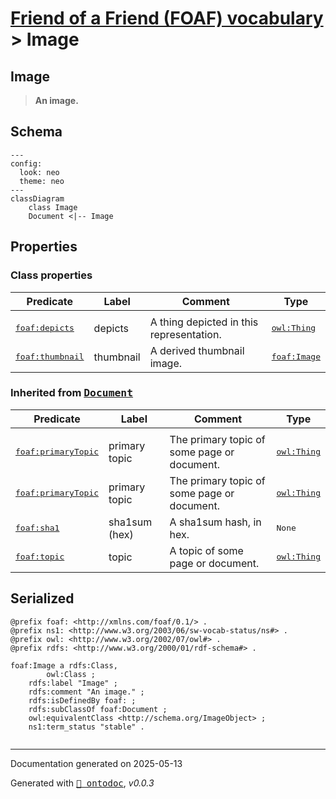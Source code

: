 # [Friend of a Friend (FOAF) vocabulary](../homepage.md) > Image

## Image

> **An image.**

## Schema

```mermaid
---
config:
  look: neo
  theme: neo
---
classDiagram
    class Image
    Document <|-- Image
```

## Properties

### Class properties
| Predicate | Label | Comment | Type |
| -------------------------------- | -------------------------------- | ------------------------------------ | ---- |
| |
|<kbd>[foaf:depicts](../property/depicts.md)</kbd> | depicts | A thing depicted in this representation. |<kbd>[owl:Thing](<http://www.w3.org/2002/07/owl#Thing>)</kbd> | |
|<kbd>[foaf:thumbnail](../property/thumbnail.md)</kbd> | thumbnail | A derived thumbnail image. |<kbd>[foaf:Image](../class/Image.md)</kbd> |

  
### Inherited from <kbd>[**Document**](../class/Document.md.md)</kbd>
| Predicate | Label | Comment | Type |
| -------------------------------- | -------------------------------- | ------------------------------------ | ---- |
| |
|<kbd>[foaf:primaryTopic](../property/primaryTopic.md)</kbd> | primary topic | The primary topic of some page or document. |<kbd>[owl:Thing](<http://www.w3.org/2002/07/owl#Thing>)</kbd> | |
|<kbd>[foaf:primaryTopic](../property/primaryTopic.md)</kbd> | primary topic | The primary topic of some page or document. |<kbd>[owl:Thing](<http://www.w3.org/2002/07/owl#Thing>)</kbd> | |
|<kbd>[foaf:sha1](../property/sha1.md)</kbd> | sha1sum (hex) | A sha1sum hash, in hex. |<kbd>None</kbd> | |
|<kbd>[foaf:topic](../property/topic.md)</kbd> | topic | A topic of some page or document. |<kbd>[owl:Thing](<http://www.w3.org/2002/07/owl#Thing>)</kbd> |



## Serialized

```ttl
@prefix foaf: <http://xmlns.com/foaf/0.1/> .
@prefix ns1: <http://www.w3.org/2003/06/sw-vocab-status/ns#> .
@prefix owl: <http://www.w3.org/2002/07/owl#> .
@prefix rdfs: <http://www.w3.org/2000/01/rdf-schema#> .

foaf:Image a rdfs:Class,
        owl:Class ;
    rdfs:label "Image" ;
    rdfs:comment "An image." ;
    rdfs:isDefinedBy foaf: ;
    rdfs:subClassOf foaf:Document ;
    owl:equivalentClass <http://schema.org/ImageObject> ;
    ns1:term_status "stable" .


```

---

Documentation generated on 2025-05-13

Generated with <kbd>[📑 ontodoc](https://github.com/StephaneBranly/ontodoc)</kbd>, *v0.0.3*